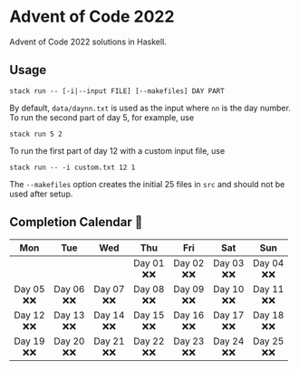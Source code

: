 # Advent of Code 2022
Advent of Code 2022 solutions in Haskell.

## Usage
```
stack run -- [-i|--input FILE] [--makefiles] DAY PART
```
By default, `data/daynn.txt` is used as the input where `nn` is the day number.
To run the second part of day 5, for example, use
```
stack run 5 2
```
To run the first part of day 12 with a custom input file, use
```
stack run -- -i custom.txt 12 1
```
The `--makefiles` option creates the initial 25 files in `src` and should not be used after setup.


## Completion Calendar 🌟
| Mon | Tue | Wed | Thu | Fri | Sat | Sun |
|:---:|:---:|:---:|:---:|:---:|:---:|:---:|
|     |     |     | Day 01 <br> ❌❌ | Day 02 <br> ❌❌| Day 03 <br> ❌❌ | Day 04 <br> ❌❌ |
| Day 05 <br> ❌❌ | Day 06 <br> ❌❌ | Day 07 <br> ❌❌ | Day 08 <br> ❌❌ | Day 09 <br> ❌❌ | Day 10 <br> ❌❌ | Day 11 <br> ❌❌ |
| Day 12 <br> ❌❌ | Day 13 <br> ❌❌ | Day 14 <br> ❌❌ | Day 15 <br> ❌❌ | Day 16 <br> ❌❌ | Day 17 <br> ❌❌ | Day 18 <br> ❌❌ |
| Day 19 <br> ❌❌ | Day 20 <br> ❌❌ | Day 21 <br> ❌❌ | Day 22 <br> ❌❌ | Day 23 <br> ❌❌ | Day 24 <br> ❌❌ | Day 25 <br> ❌❌ |